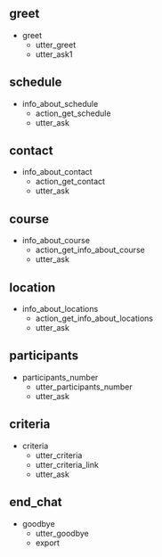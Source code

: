 ## greet
* greet
  - utter_greet
  - utter_ask1

## schedule
* info_about_schedule 
   - action_get_schedule
   - utter_ask

## contact
* info_about_contact
   - action_get_contact
   - utter_ask

## course
* info_about_course
   - action_get_info_about_course
   - utter_ask

## location
* info_about_locations
    - action_get_info_about_locations
    - utter_ask

## participants
* participants_number
   - utter_participants_number
   - utter_ask

## criteria
* criteria
   - utter_criteria
   - utter_criteria_link
   - utter_ask

## end_chat
* goodbye
   - utter_goodbye
   - export


